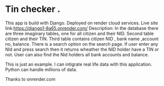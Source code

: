 # Tin checker .

This app is build with Django.
Deployed on render cloud services.
Live site link:https://django1-8a65.onrender.com/
Description:
In the database there are three imaginary tables, one for all citizen and their NID.
Second table citizen and their TIN.
Third table contains citizen NID , bank name ,account no, balance.
There is a search option on the search page.
If user enter any NId and press search then it returns wheather the NID holder have a TIN or not.
User can also find the Nid holders all bank accounts and balance.

This is just an example. I can intigrate real life data with this application.
Python can handle millions of data.

Thanks to onrender.com
